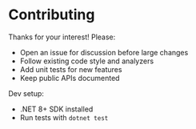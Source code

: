 # Contributing

Thanks for your interest! Please:
- Open an issue for discussion before large changes
- Follow existing code style and analyzers
- Add unit tests for new features
- Keep public APIs documented

Dev setup:
- .NET 8+ SDK installed
- Run tests with `dotnet test`
